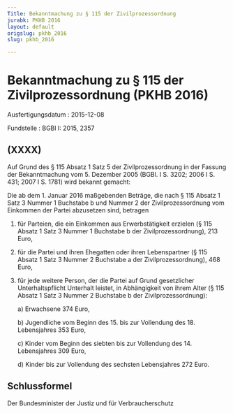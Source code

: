 ```yaml
---
Title: Bekanntmachung zu § 115 der Zivilprozessordnung
jurabk: PKHB 2016
layout: default
origslug: pkhb_2016
slug: pkhb_2016

---
```


# Bekanntmachung zu § 115 der Zivilprozessordnung (PKHB 2016)

Ausfertigungsdatum
:   2015-12-08

Fundstelle
:   BGBl I: 2015, 2357


## (XXXX)

Auf Grund des § 115 Absatz 1 Satz 5 der Zivilprozessordnung in der
Fassung der Bekanntmachung vom 5. Dezember 2005 (BGBl. I S. 3202; 2006
I S. 431; 2007 I S. 1781) wird bekannt gemacht:

Die ab dem 1. Januar 2016 maßgebenden Beträge, die nach § 115 Absatz 1
Satz 3 Nummer 1 Buchstabe b und Nummer 2 der Zivilprozessordnung vom
Einkommen der Partei abzusetzen sind, betragen

1.  für Parteien, die ein Einkommen aus Erwerbstätigkeit erzielen (§ 115
    Absatz 1 Satz 3 Nummer 1 Buchstabe b der Zivilprozessordnung), 213
    Euro,


2.  für die Partei und ihren Ehegatten oder ihren Lebenspartner (§ 115
    Absatz 1 Satz 3 Nummer 2 Buchstabe a der Zivilprozessordnung), 468
    Euro,


3.  für jede weitere Person, der die Partei auf Grund gesetzlicher
    Unterhaltspflicht Unterhalt leistet, in Abhängigkeit von ihrem Alter
    (§ 115 Absatz 1 Satz 3 Nummer 2 Buchstabe b der Zivilprozessordnung):

    a)  Erwachsene 374 Euro,


    b)  Jugendliche vom Beginn des 15. bis zur Vollendung des 18. Lebensjahres
        353 Euro,


    c)  Kinder vom Beginn des siebten bis zur Vollendung des 14. Lebensjahres
        309 Euro,


    d)  Kinder bis zur Vollendung des sechsten Lebensjahres 272 Euro.








## Schlussformel

Der Bundesminister der Justiz und für Verbraucherschutz

